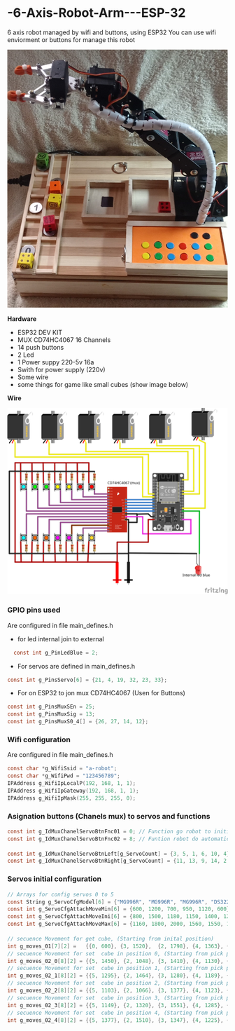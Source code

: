 # -6-Axis-Robot-Arm---ESP-32
6 axis robot managed by wifi and buttons, using ESP32
You can use wifi enviorment or buttons for manage this robot

![](https://github.com/vniclos/-6-Axis-Robot-Arm---ESP-32/blob/main/docs/robot_6doi%20(2).jpg?raw=true)

**Hardware**
- ESP32 DEV KIT
- MUX CD74HC4067 16 Channels
- 14 push buttons
- 2 Led
- 1 Power suppy 220-5v 16a 
- Swith for power supply (220v)
- Some wire 
- some things for game like small cubes (show image below)

**Wire**

![](https://raw.githubusercontent.com/vniclos/-6-Axis-Robot-Arm---ESP-32/ae0b1cbcc480b43f404f113b8816cadb866c05e8/docs/robot%206_bb.svg)


### GPIO pins used 
Are configured in file main_defines.h

- for led internal join to external

```c
  const int g_PinLedBlue = 2;
```
- For servos  are defined in main_defines.h
```c
const int g_PinsServo[6] = {21, 4, 19, 32, 23, 33};
```
- For on ESP32 to jon mux CD74HC4067 (Usen for Buttons)
```c
const int g_PinsMuxSEn = 25;                  
const int g_PinsMuxSig = 13;                  
const int g_PinsMuxS0_4[] = {26, 27, 14, 12}; 
```
### Wifi configuration 
Are configured in file main_defines.h
```c
const char *g_WifiSsid = "a-robot";
const char *g_WifiPwd = "123456789";
IPAddress g_WifiIpLocalP(192, 168, 1, 1);
IPAddress g_WifiIpGateway(192, 168, 1, 1);
IPAddress g_WifiIpMask(255, 255, 255, 0);
```

### Asignation buttons (Chanels mux) to servos and functions
```c
const int g_IdMuxChanelServoBtnFnc01 = 0; // Function go robot to initial position
const int g_IdMuxChanelServoBtnFnc02 = 8; // Funtion robot do automatic secuence of movements
                                                                             
const int g_IdMuxChanelServoBtnLeft[g_ServoCount] = {3, 5, 1, 6, 10, 4};     //chanels for move left sevos 0-5
const int g_IdMuxChanelServoBtnRight[g_ServoCount] = {11, 13, 9, 14, 2, 12}; //chanels for move right sevos 0-5
```

### Servos initial configuration 
```c
// Arrays for config servos 0 to 5 
const String g_ServoCfgModel[6] = {"MG996R", "MG996R", "MG996R", "DS3225MG", "DS3225MG", "MG996R"};
const int g_ServoCfgAttachMoveMin[6] = {600, 1200, 700, 950, 1120, 600};     // minimun millis movement 
const int g_ServoCfgAttachMoveIni[6] = {800, 1500, 1180, 1150, 1400, 1270};  // Intial position millis movement 
const int g_ServoCfgAttachMoveMax[6] = {1160, 1800, 2000, 1560, 1550, 1472}; // minimun millis movement

// secuence Movement for get cube, (Starting from inital position)
int g_moves_01[7][2] =   {{0, 600}, {3, 1520},  {2, 1798}, {4, 1363}, {0, 1035}, {4, 1500}, {3, 1171}};
// secuence Movement for set  cube in position 0, (Starting from pick position)
int g_moves_02_0[8][2] = {{5, 1450}, {2, 1048}, {3, 1410}, {4, 1130}, {1, 1639}, {0, 663},  {2, 1000}, {4, 1270}}; 
// secuence Movement for set  cube in position 1, (Starting from pick position)
int g_moves_02_1[8][2] = {{5, 1295}, {2, 1464}, {3, 1280}, {4, 1189}, {1, 1639}, {0, 663}, {2, 1000}, {4, 1270}}; 
// secuence Movement for set  cube in position 2, (Starting from pick position)
int g_moves_02_2[8][2] = {{5, 1103}, {2, 1066}, {3, 1377}, {4, 1123}, {1, 1374}, {0, 663}, {2, 1000}, {4, 1270}}; 
// secuence Movement for set  cube in position 3, (Starting from pick position)
int g_moves_02_3[8][2] = {{5, 1149}, {2, 1320}, {3, 1551}, {4, 1285}, {1, 1382}, {0, 663}, {2, 1200}, {4, 1270}};
// secuence Movement for set  cube in position 4, (Starting from pick position)
int g_moves_02_4[8][2] = {{5, 1377}, {2, 1510}, {3, 1347}, {4, 1225}, {1, 1255}, {0, 663}, {2, 1200}, {4, 1270}};
```
